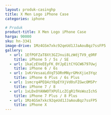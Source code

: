 ```yaml
---
layout: produk-casinghp
title: X Men Logo iPhone Case
categories: iphone

# Produk
product-title: X Men Logo iPhone Case
harga: 90000
sku: hn-3341
image-drive: 1Mz4GSm7xkc92qeUd1JJaAouBqz7ssFP5
gallery:
  - url: 1EfPOFZaT8Xt3GZJnui8LzWdjTV9_q9RF
    title: iPhone 5 / 5s / SE
  - url: 1kaCzEVeEEyFK_0YJpEitCYGCW6797Uwj
    title: iPhone 6 / 6s
  - url: 1vKrVesaaLdVqTSORnMNyrGMnXjie3Yqz
    title: iPhone 6 Plus / 6s Plus
  - url: 1smcrq4PEQ4zY8pEYXjVd0sFZGwcOMSPr
    title: iPhone 7 / 8
  - url: 1xLDxOYANWOTXPUlLcZCgR1fHsWozIchS
    title: iPhone 7 Plus / 8 Plus
  - url: 1Mz4GSm7xkc92qeUd1JJaAouBqz7ssFP5
    title: iPhone X
---
```


